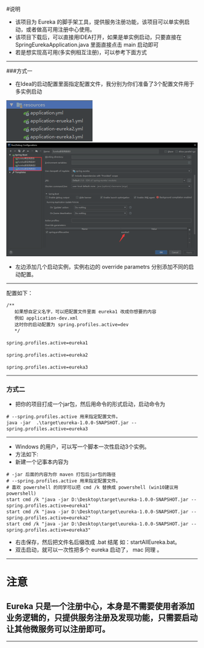 
#说明
- 该项目为 Eureka 的脚手架工具，提供服务注册功能，该项目可以单实例启动，或者做高可用注册中心使用。
- 该项目下载后，可以直接用IDEA打开，如果是单实例启动，只要直接在 SpringEurekaApplication.java 里面直接点击 main 启动即可 
- 若是想实现高可用(多实例相互注册)，可以参考下面方式

--- 

###方式一
 
- 在Idea的启动配置里面指定配置文件，我分别为你们准备了3个配置文件用于多实例启动

![文件路径](../spring-cloud-eureka/mdimg/1.png)
![配置方式](../spring-cloud-eureka/mdimg/2.png)
- 左边添加几个启动实例，实例右边的 override parametrs 分别添加不同的启动配置。

---

配置如下：
```
/** 
   如果想自定义名字，可以把配置文件里面 eureka1 改成你想要的内容 
   例如 application-dev.xml
   这时你的启动配置为 spring.profiles.active=dev 
   */
   
spring.profiles.active=eureka1

spring.profiles.active=eureka2

spring.profiles.active=eureka3
```

---

### 方式二
- 把你的项目打成一个jar包，然后用命令的形式启动，启动命令为
```
# --spring.profiles.active 用来指定配置文件。
java -jar  .\target\eureka-1.0.0-SNAPSHOT.jar --spring.profiles.active=eureka3 
```

---

- Windows 的用户，可以写一个脚本一次性启动3个实例。
- 方法如下:
- 新建一个记事本内容为
```
# -jar 后面的内容为你 maven 打包后jar包的路径 
# --spring.profiles.active 用来指定配置文件。
# 喜欢 powershell 的同学可以把 cmd /k 替换成 powershell (win10建议用powershell)
start cmd /k "java -jar D:\Desktop\target\eureka-1.0.0-SNAPSHOT.jar --spring.profiles.active=eureka1"
start cmd /k "java -jar D:\Desktop\target\eureka-1.0.0-SNAPSHOT.jar --spring.profiles.active=eureka2"
start cmd /k "java -jar D:\Desktop\target\eureka-1.0.0-SNAPSHOT.jar --spring.profiles.active=eureka3"
```
 - 右击保存，然后把文件名后缀改成 .bat 结尾 如：startAllEureka.bat。
-  双击启动，就可以一次性把多个 eureka 启动了， mac 同理 。

---

# 注意 
## Eureka 只是一个注册中心，本身是不需要使用者添加业务逻辑的，只提供服务注册及发现功能，只需要启动让其他微服务可以注册即可。

---

